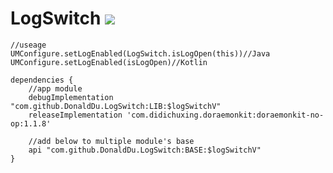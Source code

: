 # LogSwitch [![](https://jitpack.io/v/DonaldDu/LogSwitch.svg)](https://jitpack.io/#DonaldDu/LogSwitch)


```
//useage
UMConfigure.setLogEnabled(LogSwitch.isLogOpen(this))//Java
UMConfigure.setLogEnabled(isLogOpen)//Kotlin

dependencies {
    //app module
    debugImplementation "com.github.DonaldDu.LogSwitch:LIB:$logSwitchV"
    releaseImplementation 'com.didichuxing.doraemonkit:doraemonkit-no-op:1.1.8'

    //add below to multiple module's base
    api "com.github.DonaldDu.LogSwitch:BASE:$logSwitchV"
}
  
```
